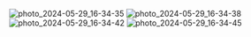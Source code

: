 ![photo_2024-05-29_16-34-35](https://github.com/Tarun222999/wallpaer_app/assets/111749548/a46bd7b4-6784-44d8-aa33-5196e08116c0)
![photo_2024-05-29_16-34-38](https://github.com/Tarun222999/wallpaer_app/assets/111749548/b05798e3-5ba2-4d6a-9762-36816f3c154f)
![photo_2024-05-29_16-34-42](https://github.com/Tarun222999/wallpaer_app/assets/111749548/359ba6bd-e100-4b14-a6eb-0a7706d3bd17)
![photo_2024-05-29_16-34-45](https://github.com/Tarun222999/wallpaer_app/assets/111749548/e34c29e1-3c3c-4251-b761-38a901d09b31)
